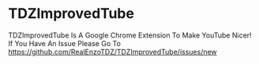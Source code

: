 # TDZImprovedTube
TDZImprovedTube Is A Google Chrome Extension To Make YouTube Nicer! If You Have An Issue Please Go To 
https://github.com/RealEnzoTDZ/TDZImprovedTube/issues/new
